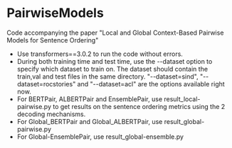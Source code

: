 # PairwiseModels
Code accompanying the paper "Local and Global Context-Based Pairwise Models for Sentence Ordering"

- Use transformers==3.0.2 to run the code without errors. 
- During both training time and test time, use the --dataset option to specify which dataset to train on. The dataset should contain the train,val and test files in the same directory. "--dataset=sind", "--dataset=rocstories" and "--dataset=acl" are the options available right now.
- For BERTPair, ALBERTPair and EnsemblePair, use result_local-pairwise.py to get results on the sentence ordering metrics using the 2 decoding mechanisms.
- For Global_BERTPair and Global_ALBERTPair, use result_global-pairwise.py
- For Global-EnsemblePair, use result_global-ensemble.py

